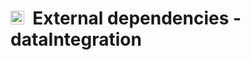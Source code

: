 # <img src="https://king.nuigalway.ie/cobratoolbox/img/icon_dataIntegration.png" height="22px">&nbsp;&nbsp;External dependencies - dataIntegration
